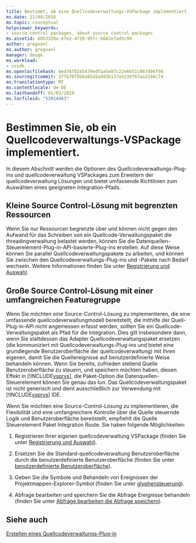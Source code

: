 ```yaml
---
title: Bestimmt, ob eine Quellcodeverwaltungs-VSPackage implementiert | Microsoft-Dokumentation
ms.date: 11/04/2016
ms.topic: conceptual
helpviewer_keywords:
- source control packages, about source control packages
ms.assetid: 60b3326e-e7e2-4729-95fc-b682e7ad5c99
author: gregvanl
ms.author: gregvanl
manager: douge
ms.workload:
- vssdk
ms.openlocfilehash: 6ed78f8245479edfaa5e87c22e6651c867d96f98
ms.sourcegitcommit: 37fb7075b0a65d2add3b137a5230767aa3266c74
ms.translationtype: MT
ms.contentlocale: de-DE
ms.lasthandoff: 01/02/2019
ms.locfileid: "53914463"
---
```

# <a name="determine-whether-to-implement-a-source-control-vspackage"></a>Bestimmen Sie, ob ein Quellcodeverwaltungs-VSPackage implementiert.
In diesem Abschnitt werden die Optionen des Quellcodeverwaltungs-Plug-ins und quellcodeverwaltung VSPackages zum Erweitern der quellcodeverwaltung Lösungen und bietet umfassende Richtlinien zum Auswählen eines geeigneten Integration-Pfads.  
  
## <a name="small-source-control-solution-with-limited-resources"></a>Kleine Source Control-Lösung mit begrenzten Ressourcen  
 Wenn Sie nur Ressourcen begrenzte über und können nicht gegen den Aufwand für das Schreiben von ein Quellcode-Verwaltungspaket die threadingverwaltung belastet werden, können Sie die Datenquellen-Steuerelement-Plug-in-API-basierte-Plug-ins erstellen. Auf diese Weise können Sie parallel Quellcodeverwaltungspakete zu arbeiten, und können Sie zwischen den Quellcodeverwaltungs-Plug-ins und -Pakete nach Bedarf wechseln. Weitere Informationen finden Sie unter [Registrierung und Auswahl](../../extensibility/internals/registration-and-selection-source-control-vspackage.md).  
  
## <a name="large-source-control-solution-with-a-rich-feature-set"></a>Große Source Control-Lösung mit einer umfangreichen Featuregruppe  
 Wenn Sie möchten eine Source-Control-Lösung zu implementieren, die eine umfassende quellcodeverwaltungmodell bereitstellt, die mithilfe der Quell-Plug-in-API nicht angemessen erfasst werden, sollten Sie ein Quellcode-Verwaltungspaket als Pfad für die Integration. Dies gilt insbesondere dann, wenn Sie stattdessen das Adapter Quellcodeverwaltungspaket ersetzen (die kommuniziert mit Quellcodeverwaltungs-Plug-ins und bietet eine grundlegende Benutzeroberfläche der quellcodeverwaltung) mit Ihren eigenen, damit Sie die Quellereignisse auf benutzerdefinierte Weise behandeln können. Wenn Sie bereits, zufrieden stellend Quelle Benutzeroberfläche zu steuern, und speichern möchten haben, diesen Effekt in [!INCLUDE[vsprvs](../../code-quality/includes/vsprvs_md.md)], die Paket-Option die Datenquellen-Steuerelement können Sie genau das tun. Das Quellcodeverwaltungspaket ist nicht generisch und dient ausschließlich zur Verwendung mit [!INCLUDE[vsprvs](../../code-quality/includes/vsprvs_md.md)] IDE.  
  
 Wenn Sie möchten eine Source-Control-Lösung zu implementieren, die Flexibilität und eine umfangreichere Kontrolle über die Quelle steuernde Logik und Benutzeroberfläche bereitstellt, empfiehlt die Quelle Steuerelement Paket Integration Route. Sie haben folgende Möglichkeiten:  
  
1.  Registrieren Ihrer eigenen quellcodeverwaltung VSPackage (finden Sie unter [Registrierung und Auswahl](../../extensibility/internals/registration-and-selection-source-control-vspackage.md)).  
  
2.  Ersetzen Sie die Standard-quellcodeverwaltung Benutzeroberfläche durch die benutzerdefinierte Benutzeroberfläche (finden Sie unter [benutzerdefinierte Benutzeroberfläche](../../extensibility/internals/custom-user-interface-source-control-vspackage.md)).  
  
3.  Geben Sie die Symbole und Behandeln von Ereignissen der Projektmappen-Explorer-Symbol (finden Sie unter [glyphensteuerung](../../extensibility/internals/glyph-control-source-control-vspackage.md)).  
  
4.  Abfrage bearbeiten und speichern Sie die Abfrage Ereignisse behandeln (finden Sie unter [Abfrage bearbeiten die Abfrage speichern](../../extensibility/internals/query-edit-query-save-source-control-vspackage.md)).  
  
## <a name="see-also"></a>Siehe auch  
 [Erstellen eines Quellcodeverwaltungs-Plug-in](../../extensibility/internals/creating-a-source-control-plug-in.md)